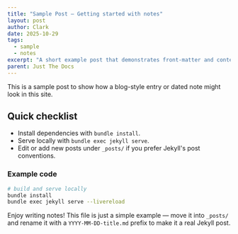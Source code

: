 ```yaml
---
title: "Sample Post — Getting started with notes"
layout: post
author: Clark
date: 2025-10-29
tags:
  - sample
  - notes
excerpt: "A short example post that demonstrates front-matter and content structure."
parent: Just The Docs
---
```


This is a sample post to show how a blog-style entry or dated note might look in this site.

## Quick checklist

- Install dependencies with `bundle install`.
- Serve locally with `bundle exec jekyll serve`.
- Edit or add new posts under `_posts/` if you prefer Jekyll's post conventions.

### Example code

```bash
# build and serve locally
bundle install
bundle exec jekyll serve --livereload
```

Enjoy writing notes! This file is just a simple example — move it into `_posts/` and rename it with a `YYYY-MM-DD-title.md` prefix to make it a real Jekyll post.
